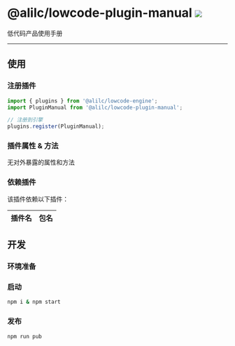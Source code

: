 # @alilc/lowcode-plugin-manual [![][npm-image]][npm-url]

低代码产品使用手册

---

## 使用

### 注册插件

```jsx
import { plugins } from '@alilc/lowcode-engine';
import PluginManual from '@alilc/lowcode-plugin-manual';

// 注册到引擎
plugins.register(PluginManual);
```

### 插件属性 & 方法
无对外暴露的属性和方法

### 依赖插件
该插件依赖以下插件：

| 插件名 | 包名 |
| --- | --- |

## 开发
### 环境准备

### 启动
```sh
npm i & npm start
```

### 发布
```sh
npm run pub
```

[npm-image]: https://img.shields.io/badge/@alilc/lowcode-plugin-manual
[npm-url]: https://www.npmjs.com/package/@alilc/lowcode-plugin-manual
